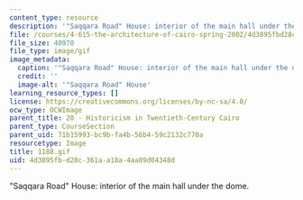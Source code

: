 ```yaml
---
content_type: resource
description: '"Saqqara Road" House: interior of the main hall under the dome.'
file: /courses/4-615-the-architecture-of-cairo-spring-2002/4d3895fbd28c361aa18a4aa89d04348d_1188.gif
file_size: 40970
file_type: image/gif
image_metadata:
  caption: '"Saqqara Road" House: interior of the main hall under the dome.'
  credit: ''
  image-alt: '"Saqqara Road" House'
learning_resource_types: []
license: https://creativecommons.org/licenses/by-nc-sa/4.0/
ocw_type: OCWImage
parent_title: 20 - Historicism in Twentieth-Century Cairo
parent_type: CourseSection
parent_uid: 71b15993-bc9b-fa4b-56b4-59c2132c770a
resourcetype: Image
title: 1188.gif
uid: 4d3895fb-d28c-361a-a18a-4aa89d04348d
---
```

"Saqqara Road" House: interior of the main hall under the dome.